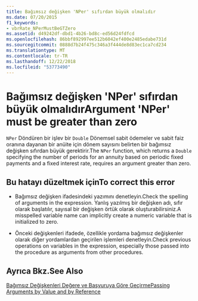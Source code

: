 ```yaml
---
title: Bağımsız değişken 'NPer' sıfırdan büyük olmalıdır
ms.date: 07/20/2015
f1_keywords:
- vbrRate_NPerMustBeGTZero
ms.assetid: d49242df-dbd1-4b26-bd8c-ed56d24fdfcd
ms.openlocfilehash: 86bbf892997ee512b6042ef400e2485edabe731d
ms.sourcegitcommit: 0888d7b24f475c346a3f444de8d83ec1ca7cd234
ms.translationtype: MT
ms.contentlocale: tr-TR
ms.lasthandoff: 12/22/2018
ms.locfileid: "53773490"
---
```

# <a name="argument-nper-must-be-greater-than-zero"></a><span data-ttu-id="f8643-102">Bağımsız değişken 'NPer' sıfırdan büyük olmalıdır</span><span class="sxs-lookup"><span data-stu-id="f8643-102">Argument 'NPer' must be greater than zero</span></span>
<span data-ttu-id="f8643-103">`NPer` Döndüren bir işlev bir `Double` Dönemsel sabit ödemeler ve sabit faiz oranına dayanan bir anüite için dönem sayısını belirten bir bağımsız değişken sıfırdan büyük gerektirir.</span><span class="sxs-lookup"><span data-stu-id="f8643-103">The `NPer` function, which returns a `Double` specifying the number of periods for an annuity based on periodic fixed payments and a fixed interest rate, requires an argument greater than zero.</span></span>  
  
## <a name="to-correct-this-error"></a><span data-ttu-id="f8643-104">Bu hatayı düzeltmek için</span><span class="sxs-lookup"><span data-stu-id="f8643-104">To correct this error</span></span>  
  
-   <span data-ttu-id="f8643-105">Bağımsız değişken ifadesindeki yazımını denetleyin.</span><span class="sxs-lookup"><span data-stu-id="f8643-105">Check the spelling of arguments in the expression.</span></span> <span data-ttu-id="f8643-106">Yanlış yazılmış bir değişken adı, sıfır olarak başlatılır, sayısal bir değişken örtük olarak oluşturabilirsiniz.</span><span class="sxs-lookup"><span data-stu-id="f8643-106">A misspelled variable name can implicitly create a numeric variable that is initialized to zero.</span></span>  
  
-   <span data-ttu-id="f8643-107">Önceki değişkenleri ifadede, özellikle yordama bağımsız değişkenler olarak diğer yordamlardan geçirilen işlemleri denetleyin.</span><span class="sxs-lookup"><span data-stu-id="f8643-107">Check previous operations on variables in the expression, especially those passed into the procedure as arguments from other procedures.</span></span>  
  
## <a name="see-also"></a><span data-ttu-id="f8643-108">Ayrıca Bkz.</span><span class="sxs-lookup"><span data-stu-id="f8643-108">See Also</span></span>  
 [<span data-ttu-id="f8643-109">Bağımsız Değişkenleri Değere ve Başvuruya Göre Geçirme</span><span class="sxs-lookup"><span data-stu-id="f8643-109">Passing Arguments by Value and by Reference</span></span>](../../visual-basic/programming-guide/language-features/procedures/passing-arguments-by-value-and-by-reference.md)
